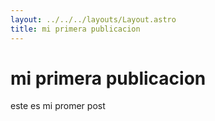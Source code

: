 ```yaml
---
layout: ../../../layouts/Layout.astro
title: mi primera publicacion
---
```

# mi primera publicacion

este es mi promer post 
